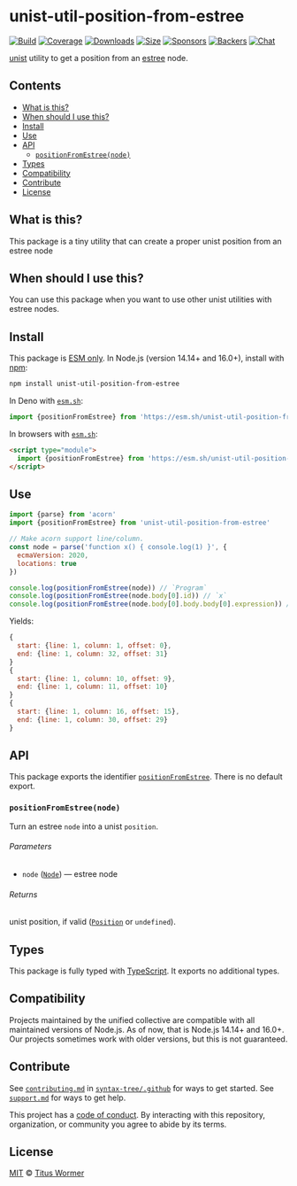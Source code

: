 # unist-util-position-from-estree

[![Build][build-badge]][build]
[![Coverage][coverage-badge]][coverage]
[![Downloads][downloads-badge]][downloads]
[![Size][size-badge]][size]
[![Sponsors][sponsors-badge]][collective]
[![Backers][backers-badge]][collective]
[![Chat][chat-badge]][chat]

[unist][] utility to get a position from an [estree][] node.

## Contents

*   [What is this?](#what-is-this)
*   [When should I use this?](#when-should-i-use-this)
*   [Install](#install)
*   [Use](#use)
*   [API](#api)
    *   [`positionFromEstree(node)`](#positionfromestreenode)
*   [Types](#types)
*   [Compatibility](#compatibility)
*   [Contribute](#contribute)
*   [License](#license)

## What is this?

This package is a tiny utility that can create a proper unist position from
an estree node

## When should I use this?

You can use this package when you want to use other unist utilities with estree
nodes.

## Install

This package is [ESM only][esm].
In Node.js (version 14.14+ and 16.0+), install with [npm][]:

```sh
npm install unist-util-position-from-estree
```

In Deno with [`esm.sh`][esmsh]:

```js
import {positionFromEstree} from 'https://esm.sh/unist-util-position-from-estree@1'
```

In browsers with [`esm.sh`][esmsh]:

```html
<script type="module">
  import {positionFromEstree} from 'https://esm.sh/unist-util-position-from-estree@1?bundle'
</script>
```

## Use

```js
import {parse} from 'acorn'
import {positionFromEstree} from 'unist-util-position-from-estree'

// Make acorn support line/column.
const node = parse('function x() { console.log(1) }', {
  ecmaVersion: 2020,
  locations: true
})

console.log(positionFromEstree(node)) // `Program`
console.log(positionFromEstree(node.body[0].id)) // `x`
console.log(positionFromEstree(node.body[0].body.body[0].expression)) // Call
```

Yields:

```js
{
  start: {line: 1, column: 1, offset: 0},
  end: {line: 1, column: 32, offset: 31}
}
{
  start: {line: 1, column: 10, offset: 9},
  end: {line: 1, column: 11, offset: 10}
}
{
  start: {line: 1, column: 16, offset: 15},
  end: {line: 1, column: 30, offset: 29}
}
```

## API

This package exports the identifier [`positionFromEstree`][positionfromestree].
There is no default export.

### `positionFromEstree(node)`

Turn an estree `node` into a unist `position`.

###### Parameters

*   `node` ([`Node`][node])
    — estree node

###### Returns

unist position, if valid ([`Position`][position] or `undefined`).

## Types

This package is fully typed with [TypeScript][].
It exports no additional types.

## Compatibility

Projects maintained by the unified collective are compatible with all maintained
versions of Node.js.
As of now, that is Node.js 14.14+ and 16.0+.
Our projects sometimes work with older versions, but this is not guaranteed.

## Contribute

See [`contributing.md`][contributing] in [`syntax-tree/.github`][health] for
ways to get started.
See [`support.md`][support] for ways to get help.

This project has a [code of conduct][coc].
By interacting with this repository, organization, or community you agree to
abide by its terms.

## License

[MIT][license] © [Titus Wormer][author]

<!-- Definition -->

[build-badge]: https://github.com/syntax-tree/unist-util-position-from-estree/workflows/main/badge.svg

[build]: https://github.com/syntax-tree/unist-util-position-from-estree/actions

[coverage-badge]: https://img.shields.io/codecov/c/github/syntax-tree/unist-util-position-from-estree.svg

[coverage]: https://codecov.io/github/syntax-tree/unist-util-position-from-estree

[downloads-badge]: https://img.shields.io/npm/dm/unist-util-position-from-estree.svg

[downloads]: https://www.npmjs.com/package/unist-util-position-from-estree

[size-badge]: https://img.shields.io/bundlephobia/minzip/unist-util-position-from-estree.svg

[size]: https://bundlephobia.com/result?p=unist-util-position-from-estree

[sponsors-badge]: https://opencollective.com/unified/sponsors/badge.svg

[backers-badge]: https://opencollective.com/unified/backers/badge.svg

[collective]: https://opencollective.com/unified

[chat-badge]: https://img.shields.io/badge/chat-discussions-success.svg

[chat]: https://github.com/syntax-tree/unist/discussions

[npm]: https://docs.npmjs.com/cli/install

[esm]: https://gist.github.com/sindresorhus/a39789f98801d908bbc7ff3ecc99d99c

[esmsh]: https://esm.sh

[typescript]: https://www.typescriptlang.org

[license]: license

[author]: https://wooorm.com

[health]: https://github.com/syntax-tree/.github

[contributing]: https://github.com/syntax-tree/.github/blob/main/contributing.md

[support]: https://github.com/syntax-tree/.github/blob/main/support.md

[coc]: https://github.com/syntax-tree/.github/blob/main/code-of-conduct.md

[estree]: https://github.com/estree/estree

[node]: https://github.com/estree/estree/blob/master/es5.md#node-objects

[unist]: https://github.com/syntax-tree/unist

[position]: https://github.com/syntax-tree/unist#position

[positionfromestree]: #positionfromestreenode
